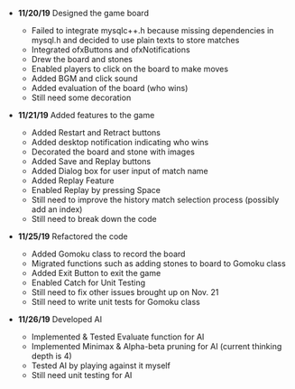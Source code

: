 - **11/20/19** Designed the game board
  - Failed to integrate mysqlc++.h because missing dependencies in mysql.h and decided to use plain texts to store matches
  - Integrated ofxButtons and ofxNotifications
  - Drew the board and stones
  - Enabled players to click on the board to make moves
  - Added BGM and click sound
  - Added evaluation of the board (who wins)
  - Still need some decoration

- **11/21/19** Added features to the game
  - Added Restart and Retract buttons
  - Added desktop notification indicating who wins
  - Decorated the board and stone with images
  - Added Save and Replay buttons
  - Added Dialog box for user input of match name
  - Added Replay Feature
  - Enabled Replay by pressing Space
  - Still need to improve the history match selection process (possibly add an index)
  - Still need to break down the code

- **11/25/19** Refactored the code
  - Added Gomoku class to record the board
  - Migrated functions such as adding stones to board to Gomoku class
  - Added Exit Button to exit the game
  - Enabled Catch for Unit Testing
  - Still need to fix other issues brought up on Nov. 21
  - Still need to write unit tests for Gomoku class

- **11/26/19** Developed AI
  - Implemented & Tested Evaluate function for AI
  - Implemented Minimax & Alpha-beta pruning for AI (current thinking depth is 4)
  - Tested AI by playing against it myself
  - Still need unit testing for AI

